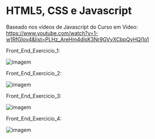 # HTML5, CSS e Javascript

Baseado nos vídeos de Javascript do Curso em Vídeo:
https://www.youtube.com/watch?v=1-w1RfGIov4&list=PLHz_AreHm4dlsK3Nr9GVvXCbpQyHQl1o1

Front_End_Exercicio_1:
   
![imagem](https://github.com/Sckoofer/HTML_CSS_Javascript/blob/main/Front_End_Exercicio_1/gif_ex1.gif)


Front_End_Exercicio_2:


![imagem](https://github.com/Sckoofer/HTML_CSS_Javascript/blob/main/Front_End_Exercicio_2/HTML_CSS_Javascript_exercicio_2.gif)


Front_End_Exercicio_3:


![imagem](https://github.com/Sckoofer/HTML_CSS_Javascript/blob/main/Front_End_Exercicio_3/HTML_CSS_Javascript_exercicio_3.png)


Front_End_Exercicio_4:


![imagem](https://github.com/Sckoofer/HTML_CSS_Javascript/blob/main/Front_End_Exercicio_4/HTML_CSS_Javascript_exercicio_4.gif)

